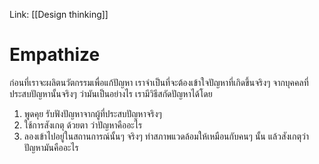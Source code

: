 Link: [[Design thinking]]

# Empathize
ก่อนที่เราจะผลิตนวัตกรรมเพื่อแก้ปัญหา เราจำเป็นที่จะต้องเข้าใจปัญหาที่เกิดขึ้นจริงๆ จากบุคคลที่ประสบปัญหานั้นจริงๆ ว่ามันเป็นอย่างไร เรามีวิธีสกัดปัญหาได้โดย
1. พูดคุย รับฟังปัญหาจากผู้ที่ประสบปัญหาจริงๆ
2. ใช้การสังเกตุ ด้วยตา ว่าปัญหาคืออะไร
3. ลองเข้าไปอยู่ในสถานการณ์นั้นๆ จริงๆ ทำสภาพแวดล้อมให้เหมือนกับคนๆ นั้น แล้วสังเกตุว่าปัญหามันคืออะไร

